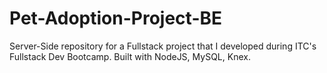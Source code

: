 # Pet-Adoption-Project-BE
Server-Side repository for a Fullstack project that I developed during ITC's Fullstack Dev Bootcamp. Built with NodeJS, MySQL, Knex.

